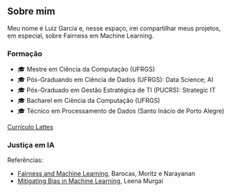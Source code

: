 ## Sobre mim

Meu nome é Luiz Garcia e, nesse espaço, irei compartilhar meus projetos, em especial, sobre Fairness em Machine Learning. 

### Formação

- 🎓 Mestre em Ciência da Computação (UFRGS)
- 🎓 Pós-Graduando em Ciência de Dados (UFRGS): Data Science; AI
- 🎓 Pós-Graduado em Gestão Estratégica de TI (PUCRS): Strategic IT
- 🎓 Bacharel em Ciência da Computação (UFRGS)
- 🎓 Técnico em Processamento de Dados (Santo Inácio de Porto Alegre)

[Currículo Lattes](http://lattes.cnpq.br/1998617223767233)

### Justiça em IA

Referências:
- [Fairness and Machine Learning](https://fairmlbook.org/), Barocas, Moritz e  Narayanan
- [Mitigating Bias in Machine Learning](https://mitigatingbias.ml/), Leena Murgai

